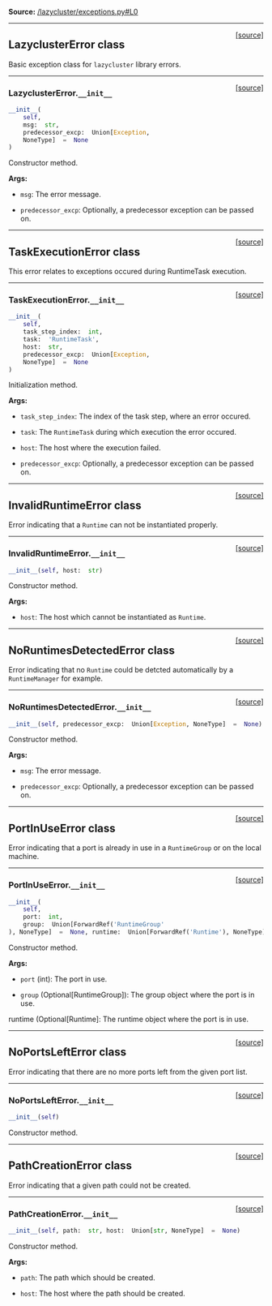 
**Source:** [/lazycluster/exceptions.py#L0](/lazycluster/exceptions.py#L0)


-------------------
<span style="float:right;">[[source]](/lazycluster/exceptions.py#L6)</span>

## LazyclusterError class

Basic exception class for `lazycluster` library errors.

  


-------------------
<span style="float:right;">[[source]](/lazycluster/exceptions.py#L10)</span>

### LazyclusterError.`__init__`

```python
__init__(
    self,
    msg:  str,
    predecessor_excp:  Union[Exception,
    NoneType]  =  None
)
```

Constructor method.



**Args:**


 - `msg`:  The error message.

 - `predecessor_excp`:  Optionally, a predecessor exception can be passed on.




-------------------
<span style="float:right;">[[source]](/lazycluster/exceptions.py#L28)</span>

## TaskExecutionError class

This error relates to exceptions occured during RuntimeTask execution.

  


-------------------
<span style="float:right;">[[source]](/lazycluster/exceptions.py#L32)</span>

### TaskExecutionError.`__init__`

```python
__init__(
    self,
    task_step_index:  int,
    task:  'RuntimeTask',
    host:  str,
    predecessor_excp:  Union[Exception,
    NoneType]  =  None
)
```

Initialization method.



**Args:**


 - `task_step_index`:  The index of the task step, where an error occured.

 - `task`:  The `RuntimeTask` during which execution the error occured.

 - `host`:  The host where the execution failed.

 - `predecessor_excp`:  Optionally, a predecessor exception can be passed on.




-------------------
<span style="float:right;">[[source]](/lazycluster/exceptions.py#L48)</span>

## InvalidRuntimeError class

Error indicating that a `Runtime` can not be instantiated properly.

  


-------------------
<span style="float:right;">[[source]](/lazycluster/exceptions.py#L52)</span>

### InvalidRuntimeError.`__init__`

```python
__init__(self, host:  str)
```

Constructor method.



**Args:**


 - `host`:  The host which cannot be instantiated as `Runtime`.




-------------------
<span style="float:right;">[[source]](/lazycluster/exceptions.py#L63)</span>

## NoRuntimesDetectedError class

Error indicating that no `Runtime` could be detcted automatically by a `RuntimeManager` for example.

  


-------------------
<span style="float:right;">[[source]](/lazycluster/exceptions.py#L66)</span>

### NoRuntimesDetectedError.`__init__`

```python
__init__(self, predecessor_excp:  Union[Exception, NoneType]  =  None)
```

Constructor method.



**Args:**


 - `msg`:  The error message.

 - `predecessor_excp`:  Optionally, a predecessor exception can be passed on.




-------------------
<span style="float:right;">[[source]](/lazycluster/exceptions.py#L70)</span>

## PortInUseError class

Error indicating that a port is already in use in a `RuntimeGroup` or on the local machine.

  


-------------------
<span style="float:right;">[[source]](/lazycluster/exceptions.py#L74)</span>

### PortInUseError.`__init__`

```python
__init__(
    self,
    port:  int,
    group:  Union[ForwardRef('RuntimeGroup'
), NoneType]  =  None, runtime:  Union[ForwardRef('Runtime'), NoneType]  =  None)
```

Constructor method.



**Args:**


 - `port` (int):  The port in use.

 - `group` (Optional[RuntimeGroup]):  The group object where the port is in use.

runtime (Optional[Runtime]: The runtime object where the port is in use.




-------------------
<span style="float:right;">[[source]](/lazycluster/exceptions.py#L98)</span>

## NoPortsLeftError class

Error indicating that there are no more ports left from the given port list.

  


-------------------
<span style="float:right;">[[source]](/lazycluster/exceptions.py#L102)</span>

### NoPortsLeftError.`__init__`

```python
__init__(self)
```

Constructor method.

  




-------------------
<span style="float:right;">[[source]](/lazycluster/exceptions.py#L109)</span>

## PathCreationError class

Error indicating that a given path could not be created.

  


-------------------
<span style="float:right;">[[source]](/lazycluster/exceptions.py#L113)</span>

### PathCreationError.`__init__`

```python
__init__(self, path:  str, host:  Union[str, NoneType]  =  None)
```

Constructor method.



**Args:**


 - `path`:  The path which should be created.

 - `host`:  The host where the path should be created.





